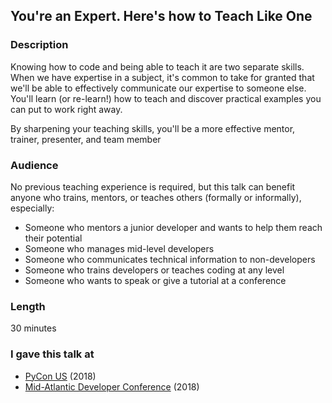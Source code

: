 ## You're an Expert. Here's how to Teach Like One

### Description

Knowing how to code and being able to teach it are two separate skills. When we have expertise in a subject, it's common to take for granted that we'll be able to effectively communicate our expertise to someone else. You'll learn (or re-learn!) how to teach and discover practical examples you can put to work right away.

By sharpening your teaching skills, you'll be a more effective mentor, trainer, presenter, and team member

### Audience

No previous teaching experience is required, but this talk can benefit anyone who trains, mentors, or teaches others (formally or informally), especially:

* Someone who mentors a junior developer and wants to help them reach their potential
* Someone who manages mid-level developers
* Someone who communicates technical information to non-developers
* Someone who trains developers or teaches coding at any level
* Someone who wants to speak or give a tutorial at a conference

### Length

30 minutes

### I gave this talk at
* [PyCon US](https://www.youtube.com/watch?v=3m555yWTaNI) (2018)
* [Mid-Atlantic Developer Conference](https://www.middevcon.com/) (2018)
